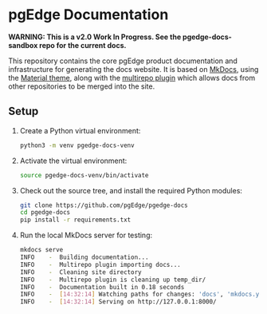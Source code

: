 # pgEdge Documentation

__WARNING: This is a v2.0 Work In Progress. See the pgedge-docs-sandbox repo 
for the current docs.__

This repository contains the core pgEdge product documentation and 
infrastructure for generating the docs website. It is based on 
[MkDocs](https://www.mkdocs.org), using the 
[Material theme](https://squidfunk.github.io/mkdocs-material/), along with the
[multirepo plugin](https://github.com/jdoiro3/mkdocs-multirepo-plugin) which
allows docs from other repositories to be merged into the site.

## Setup

1) Create a Python virtual environment:
    ```bash
    python3 -m venv pgedge-docs-venv
    ```

2) Activate the virtual environment:
    ```bash
    source pgedge-docs-venv/bin/activate
    ```

3) Check out the source tree, and install the required Python modules:
    ```bash
    git clone https://github.com/pgEdge/pgedge-docs
    cd pgedge-docs
    pip install -r requirements.txt
    ```

4) Run the local MkDocs server for testing:
    ```bash
    mkdocs serve
    INFO    -  Building documentation...
    INFO    -  Multirepo plugin importing docs...
    INFO    -  Cleaning site directory
    INFO    -  Multirepo plugin is cleaning up temp_dir/
    INFO    -  Documentation built in 0.18 seconds
    INFO    -  [14:32:14] Watching paths for changes: 'docs', 'mkdocs.yml'
    INFO    -  [14:32:14] Serving on http://127.0.0.1:8000/
    ```